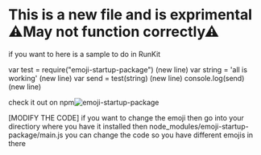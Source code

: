 # This is a new file and is exprimental **⚠May not function correctly⚠**

if you want to here is a sample to do in RunKit

var test = require("emoji-startup-package") (new line)
var string = 'all is working' (new line)
var send = test(string) (new line)
console.log(send) (new line)

check it out on npm![emoji-startup-package](https://www.npmjs.com/package/emoji-startup-package)

[MODIFY THE CODE] if you want to change the emoji then go into your directiory where you have it installed then node_modules/emoji-startup-package/main.js you can change the code so you have different emojis in there
